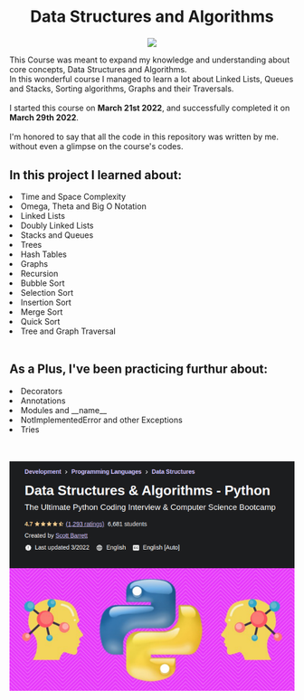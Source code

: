 <h1 align='center'>Data Structures and Algorithms</h1>

<p align="center">
<img align=center src="https://img.shields.io/badge/Python-informational?style=flat&logo=Python&logoColor=3776AB&color=292A2D" />
</p>

<p>
This Course was meant to expand my knowledge and understanding about core concepts, Data Structures and Algorithms.<br/>
In this wonderful course I managed to learn a lot about Linked Lists, Queues and Stacks, Sorting algorithms, Graphs and their Traversals.<br/><br/>
I started this course on <b>March 21st 2022</b>, and successfully completed it on <b>March 29th 2022</b>.<br/><br/>
I'm honored to say that all the code in this repository was written by me. without even a glimpse on the course's codes.<br/>
</p>

<h2>In this project I learned about:</h2>
<li>Time and Space Complexity</li>
<li>Omega, Theta and Big O Notation</li>
<li>Linked Lists</li>
<li>Doubly Linked Lists</li>
<li>Stacks and Queues</li>
<li>Trees</li>
<li>Hash Tables</li>
<li>Graphs</li>
<li>Recursion</li>
<li>Bubble Sort</li>
<li>Selection Sort</li>
<li>Insertion Sort</li>
<li>Merge Sort</li>
<li>Quick Sort</li>
<li>Tree and Graph Traversal</li>
<br/>

<h2>As a Plus, I've been practicing furthur about:</h2> 
<li>Decorators</li>
<li>Annotations</li>
<li>Modules and __name__</li>
<li>NotImplementedError and other Exceptions</li>
<li>Tries</li>
<br/><br/>

![Course](https://github.com/homayoonalimohammadi/Data-Structures-and-Algorithms/blob/main/Course.png?raw=true)

